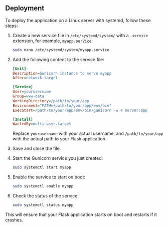 ## Deployment

To deploy the application on a Linux server with systemd, follow these steps:

1. Create a new service file in `/etc/systemd/system/` with a `.service` extension, for example, `myapp.service`:

    ```bash
    sudo nano /etc/systemd/system/myapp.service
    ```

2. Add the following content to the service file:

    ```ini
    [Unit]
    Description=Gunicorn instance to serve myapp
    After=network.target

    [Service]
    User=yourusername
    Group=www-data
    WorkingDirectory=/path/to/your/app
    Environment="PATH=/path/to/your/app/env/bin"
    ExecStart=/path/to/your/app/env/bin/gunicorn -w 4 server:app

    [Install]
    WantedBy=multi-user.target
    ```

    Replace `yourusername` with your actual username, and `/path/to/your/app` with the actual path to your Flask application.

3. Save and close the file.

4. Start the Gunicorn service you just created:

    ```bash
    sudo systemctl start myapp
    ```

5. Enable the service to start on boot:

    ```bash
    sudo systemctl enable myapp
    ```

6. Check the status of the service:

    ```bash
    sudo systemctl status myapp
    ```

This will ensure that your Flask application starts on boot and restarts if it crashes.